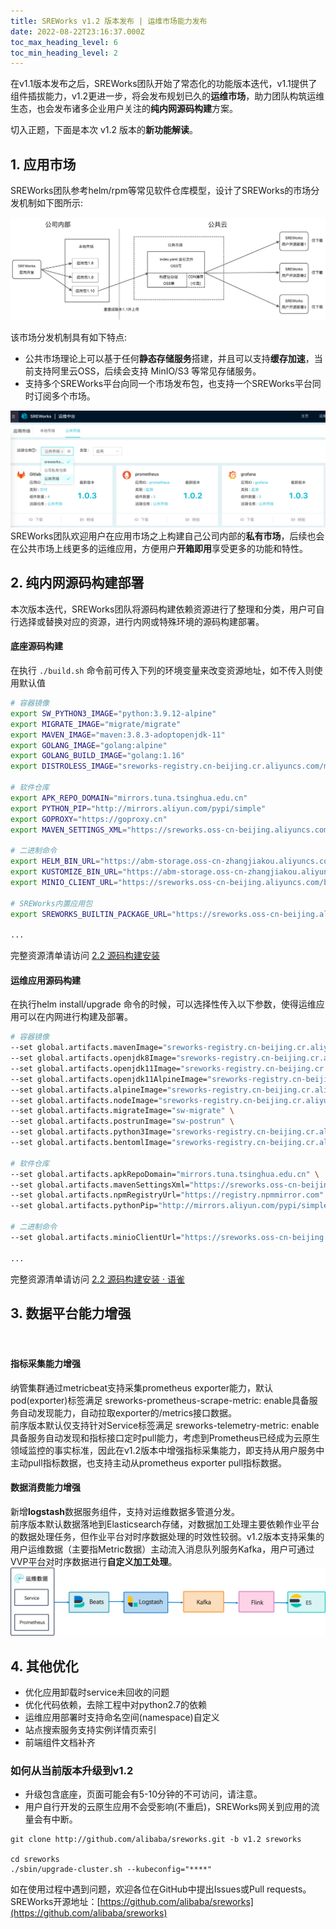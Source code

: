 ```yaml
---
title: SREWorks v1.2 版本发布 | 运维市场能力发布
date: 2022-08-22T23:16:37.000Z
toc_max_heading_level: 6
toc_min_heading_level: 2
---
```


在v1.1版本发布之后，SREWorks团队开始了常态化的功能版本迭代，v1.1提供了组件插拔能力，v1.2更进一步，将会发布规划已久的**运维市场**，助力团队构筑运维生态，也会发布诸多企业用户关注的**纯内网源码构建**方案。

切入正题，下面是本次 v1.2 版本的**新功能解读**。

<a name="LwPXz"></a>

## 1. 应用市场
SREWorks团队参考helm/rpm等常见软件仓库模型，设计了SREWorks的市场分发机制如下图所示:

![](./pictures/1655376291778-6df6b01c-32f4-460d-a5d7-83e46ffadf15.jpeg.png)

该市场分发机制具有如下特点:

- 公共市场理论上可以基于任何**静态存储服务**搭建，并且可以支持**缓存加速**，当前支持阿里云OSS，后续会支持 MinIO/S3 等常见存储服务。
- 支持多个SREWorks平台向同一个市场发布包，也支持一个SREWorks平台同时订阅多个市场。

![image.png](./pictures/1661210233816-3b89ad9b-96a1-4896-a1a5-b81489b6b813.png)<br />SREWorks团队欢迎用户在应用市场之上构建自己公司内部的**私有市场**，后续也会在公共市场上线更多的运维应用，方便用户**开箱即用**享受更多的功能和特性。

<a name="RI5o3"></a>

## 2. 纯内网源码构建部署
本次版本迭代，SREWorks团队将源码构建依赖资源进行了整理和分类，用户可自行选择或替换对应的资源，进行内网或特殊环境的源码构建部署。

<a name="vyR4M"></a>

#### 底座源码构建
在执行 `./build.sh` 命令前可传入下列的环境变量来改变资源地址，如不传入则使用默认值
```bash
# 容器镜像
export SW_PYTHON3_IMAGE="python:3.9.12-alpine"
export MIGRATE_IMAGE="migrate/migrate"
export MAVEN_IMAGE="maven:3.8.3-adoptopenjdk-11"
export GOLANG_IMAGE="golang:alpine"
export GOLANG_BUILD_IMAGE="golang:1.16"
export DISTROLESS_IMAGE="sreworks-registry.cn-beijing.cr.aliyuncs.com/mirror/distroless-static:nonroot"

# 软件仓库
export APK_REPO_DOMAIN="mirrors.tuna.tsinghua.edu.cn"
export PYTHON_PIP="http://mirrors.aliyun.com/pypi/simple"
export GOPROXY="https://goproxy.cn"
export MAVEN_SETTINGS_XML="https://sreworks.oss-cn-beijing.aliyuncs.com/resource/settings.xml"

# 二进制命令
export HELM_BIN_URL="https://abm-storage.oss-cn-zhangjiakou.aliyuncs.com/lib/helm"
export KUSTOMIZE_BIN_URL="https://abm-storage.oss-cn-zhangjiakou.aliyuncs.com/lib/kustomize"
export MINIO_CLIENT_URL="https://sreworks.oss-cn-beijing.aliyuncs.com/bin/mc-linux-amd64"

# SREWorks内置应用包
export SREWORKS_BUILTIN_PACKAGE_URL="https://sreworks.oss-cn-beijing.aliyuncs.com/packages"

...
```
完整资源清单请访问 [2.2 源码构建安装](https://www.yuque.com/sreworks-doc/docs/mzz07m?view=doc_embed)
<a name="M0Za0"></a>

#### 运维应用源码构建
在执行helm install/upgrade 命令的时候，可以选择性传入以下参数，使得运维应用可以在内网进行构建及部署。
```bash
# 容器镜像
--set global.artifacts.mavenImage="sreworks-registry.cn-beijing.cr.aliyuncs.com/mirror/maven:3.8.3-adoptopenjdk-11" \
--set global.artifacts.openjdk8Image="sreworks-registry.cn-beijing.cr.aliyuncs.com/mirror/openjdk8:alpine-jre" \
--set global.artifacts.openjdk11Image="sreworks-registry.cn-beijing.cr.aliyuncs.com/mirror/openjdk:11.0.10-jre" \
--set global.artifacts.openjdk11AlpineImage="sreworks-registry.cn-beijing.cr.aliyuncs.com/mirror/openjdk11:alpine-jre" \
--set global.artifacts.alpineImage="sreworks-registry.cn-beijing.cr.aliyuncs.com/mirror/alpine:latest" \
--set global.artifacts.nodeImage="sreworks-registry.cn-beijing.cr.aliyuncs.com/mirror/node:10-alpine" \
--set global.artifacts.migrateImage="sw-migrate" \
--set global.artifacts.postrunImage="sw-postrun" \
--set global.artifacts.python3Image="sreworks-registry.cn-beijing.cr.aliyuncs.com/mirror/python:3.9.12-alpine" \
--set global.artifacts.bentomlImage="sreworks-registry.cn-beijing.cr.aliyuncs.com/mirror/bentoml-model-server:0.13.1-py37" \

# 软件仓库
--set global.artifacts.apkRepoDomain="mirrors.tuna.tsinghua.edu.cn" \
--set global.artifacts.mavenSettingsXml="https://sreworks.oss-cn-beijing.aliyuncs.com/resource/settings.xml" \
--set global.artifacts.npmRegistryUrl="https://registry.npmmirror.com" \
--set global.artifacts.pythonPip="http://mirrors.aliyun.com/pypi/simple" \

# 二进制命令
--set global.artifacts.minioClientUrl="https://sreworks.oss-cn-beijing.aliyuncs.com/bin/mc-linux-amd64" \

...
```
完整资源清单请访问 [2.2 源码构建安装 · 语雀](https://www.yuque.com/sreworks-doc/docs/mzz07m?view=doc_embed)

<a name="AAt3D"></a>

## 3. 数据平台能力增强
<a name="hNdij"></a>

#### <br />
<a name="D55JT"></a>

#### 指标采集能力增强
纳管集群通过metricbeat支持采集prometheus exporter能力，默认pod(exporter)标签满足 sreworks-prometheus-scrape-metric: enable具备服务自动发现能力，自动拉取exporter的/metrics接口数据。<br />前序版本默认仅支持针对Service标签满足 sreworks-telemetry-metric: enable 具备服务自动发现和指标接口定时pull能力，考虑到Prometheus已经成为云原生领域监控的事实标准，因此在v1.2版本中增强指标采集能力，即支持从用户服务中主动pull指标数据，也支持主动从prometheus exporter pull指标数据。

<a name="GxjzR"></a>

#### 数据消费能力增强
新增**logstash**数据服务组件，支持对运维数据多管道分发。<br />前序版本默认数据落地到Elasticsearch存储，对数据加工处理主要依赖作业平台的数据处理任务，但作业平台对时序数据处理的时效性较弱。v1.2版本支持采集的用户运维数据（主要指Metric数据）主动流入消息队列服务Kafka，用户可通过VVP平台对时序数据进行**自定义加工处理**。<br />![image.png](./pictures/1661210233672-2b002564-7ebf-476d-a11b-a41f4b3ba7ba.png)




<a name="pIbxq"></a>

## 4. 其他优化

- 优化应用卸载时service未回收的问题
- 优化代码依赖，去除工程中对python2.7的依赖
- 运维应用部署时支持命名空间(namespace)自定义
- 站点搜索服务支持实例详情页索引
- 前端组件文档补齐

<a name="EGjV8"></a>

### 如何从当前版本升级到v1.2

- 升级包含底座，页面可能会有5-10分钟的不可访问，请注意。
- 用户自行开发的云原生应用不会受影响(不重启)，SREWorks网关到应用的流量会有中断。
```
git clone http://github.com/alibaba/sreworks.git -b v1.2 sreworks

cd sreworks
./sbin/upgrade-cluster.sh --kubeconfig="****"
```



如在使用过程中遇到问题，欢迎各位在GitHub中提出Issues或Pull requests。<br />SREWorks开源地址：[https://github.com/alibaba/sreworks](https://github.com/alibaba/sreworks)

